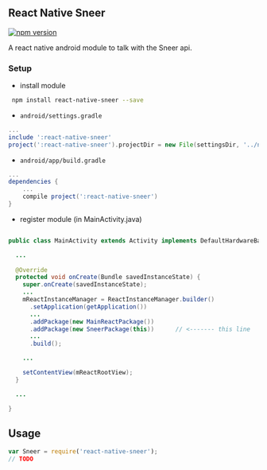 ## React Native Sneer

[![npm version](https://badge.fury.io/js/react-native-sneer.svg)](https://badge.fury.io/js/react-native-sneer)

A react native android module to talk with the Sneer api.

### Setup

* install module

```bash
 npm install react-native-sneer --save
```

* `android/settings.gradle`

```gradle
...
include ':react-native-sneer'
project(':react-native-sneer').projectDir = new File(settingsDir, '../node_modules/react-native-sneer')
```

* `android/app/build.gradle`

```gradle
...
dependencies {
    ...
    compile project(':react-native-sneer')
}
```

* register module (in MainActivity.java)

```java

public class MainActivity extends Activity implements DefaultHardwareBackBtnHandler {

  ...
 
  @Override
  protected void onCreate(Bundle savedInstanceState) {
    super.onCreate(savedInstanceState);
    ...
    mReactInstanceManager = ReactInstanceManager.builder()
      .setApplication(getApplication())
      ...
      .addPackage(new MainReactPackage())
      .addPackage(new SneerPackage(this))      // <------- this line
      ...
      .build();

    ...

    setContentView(mReactRootView);
  }

  ...

}
```

## Usage

```js
var Sneer = require('react-native-sneer');
// TODO

```
